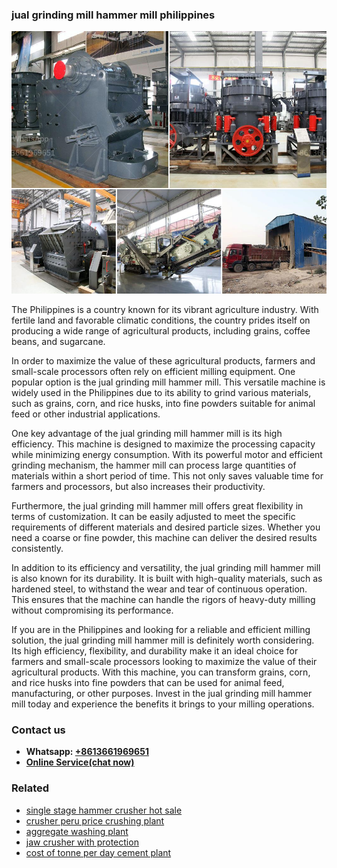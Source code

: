<h3>jual grinding mill hammer mill philippines</h3><img src='1706773315.jpg' alt=''><p>The Philippines is a country known for its vibrant agriculture industry. With fertile land and favorable climatic conditions, the country prides itself on producing a wide range of agricultural products, including grains, coffee beans, and sugarcane.</p><p>In order to maximize the value of these agricultural products, farmers and small-scale processors often rely on efficient milling equipment. One popular option is the jual grinding mill hammer mill. This versatile machine is widely used in the Philippines due to its ability to grind various materials, such as grains, corn, and rice husks, into fine powders suitable for animal feed or other industrial applications.</p><p>One key advantage of the jual grinding mill hammer mill is its high efficiency. This machine is designed to maximize the processing capacity while minimizing energy consumption. With its powerful motor and efficient grinding mechanism, the hammer mill can process large quantities of materials within a short period of time. This not only saves valuable time for farmers and processors, but also increases their productivity.</p><p>Furthermore, the jual grinding mill hammer mill offers great flexibility in terms of customization. It can be easily adjusted to meet the specific requirements of different materials and desired particle sizes. Whether you need a coarse or fine powder, this machine can deliver the desired results consistently.</p><p>In addition to its efficiency and versatility, the jual grinding mill hammer mill is also known for its durability. It is built with high-quality materials, such as hardened steel, to withstand the wear and tear of continuous operation. This ensures that the machine can handle the rigors of heavy-duty milling without compromising its performance.</p><p>If you are in the Philippines and looking for a reliable and efficient milling solution, the jual grinding mill hammer mill is definitely worth considering. Its high efficiency, flexibility, and durability make it an ideal choice for farmers and small-scale processors looking to maximize the value of their agricultural products. With this machine, you can transform grains, corn, and rice husks into fine powders that can be used for animal feed, manufacturing, or other purposes. Invest in the jual grinding mill hammer mill today and experience the benefits it brings to your milling operations.</p><h3>Contact us</h3><ul><li><strong>Whatsapp:&nbsp;<a href="https://wa.me/8613661969651">+8613661969651</a></strong></li><li><a href="https://swt.shibang-china.com/?git&amp;zhl&amp;jual grinding mill hammer mill philippines"><strong>Online Service(chat now)</strong></a></li></ul><h3>Related</h3><ul><li><a href='single stage hammer crusher hot sale.md'>single stage hammer crusher hot sale</a></li><li><a href='crusher peru price crushing plant.md'>crusher peru price crushing plant</a></li><li><a href='aggregate washing plant.md'>aggregate washing plant</a></li><li><a href='jaw crusher with protection.md'>jaw crusher with protection</a></li><li><a href='cost of tonne per day cement plant.md'>cost of tonne per day cement plant</a></li></ul>